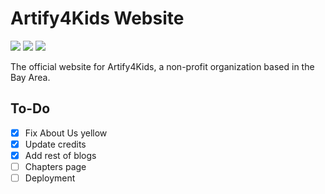 # Artify4Kids Website

<img src="https://ziadoua.github.io/m3-Markdown-Badges/badges/Svelte/svelte1.svg"> <img src="https://ziadoua.github.io/m3-Markdown-Badges/badges/TailwindCSS/tailwindcss1.svg"> <img src="https://ziadoua.github.io/m3-Markdown-Badges/badges/Vercel/vercel1.svg">

The official website for Artify4Kids, a non-profit organization based in the Bay Area.

## To-Do

- [x] Fix About Us yellow
- [x] Update credits
- [x] Add rest of blogs
- [ ] Chapters page
- [ ] Deployment
